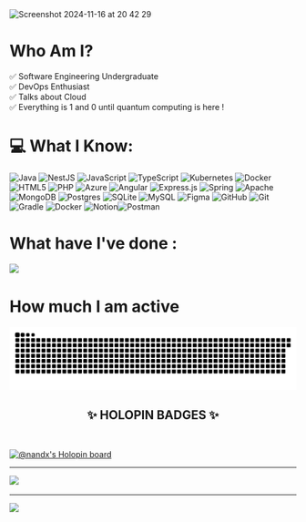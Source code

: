 <img width="2000" alt="Screenshot 2024-11-16 at 20 42 29" src="https://github.com/user-attachments/assets/5b2f82dc-b805-4448-bbb5-5d2f35516464">

# Who Am I?
✅ Software Engineering Undergraduate <br>
✅ DevOps Enthusiast <br>
✅ Talks about Cloud <br>
✅ Everything is 1 and 0 until quantum computing is here !

# 💻 What I Know:
![Java](https://img.shields.io/badge/java-%23ED8B00.svg?style=flat&logo=openjdk&logoColor=white) ![NestJS](https://img.shields.io/badge/nestjs-%23E0234E.svg?style=flat&logo=nestjs&logoColor=white) ![JavaScript](https://img.shields.io/badge/javascript-%23323330.svg?style=flat&logo=javascript&logoColor=%23F7DF1E) ![TypeScript](https://img.shields.io/badge/typescript-%23007ACC.svg?style=flat&logo=typescript&logoColor=white) ![Kubernetes](https://img.shields.io/badge/kubernetes-%23326ce5.svg?style=flat&logo=kubernetes&logoColor=white) ![Docker](https://img.shields.io/badge/docker-%230db7ed.svg?style=flat&logo=docker&logoColor=white) ![HTML5](https://img.shields.io/badge/html5-%23E34F26.svg?style=flat&logo=html5&logoColor=white) ![PHP](https://img.shields.io/badge/php-%23777BB4.svg?style=flat&logo=php&logoColor=white) ![Azure](https://img.shields.io/badge/azure-%230072C6.svg?style=flat&logo=microsoftazure&logoColor=white) ![Angular](https://img.shields.io/badge/angular-%23DD0031.svg?style=flat&logo=angular&logoColor=white) ![Express.js](https://img.shields.io/badge/express.js-%23404d59.svg?style=flat&logo=express&logoColor=%2361DAFB) ![Spring](https://img.shields.io/badge/spring-%236DB33F.svg?style=flat&logo=spring&logoColor=white) ![Apache](https://img.shields.io/badge/apache-%23D42029.svg?style=flat&logo=apache&logoColor=white) ![MongoDB](https://img.shields.io/badge/MongoDB-%234ea94b.svg?style=flat&logo=mongodb&logoColor=white) ![Postgres](https://img.shields.io/badge/postgres-%23316192.svg?style=flat&logo=postgresql&logoColor=white) ![SQLite](https://img.shields.io/badge/sqlite-%2307405e.svg?style=flat&logo=sqlite&logoColor=white) ![MySQL](https://img.shields.io/badge/mysql-4479A1.svg?style=flat&logo=mysql&logoColor=white) ![Figma](https://img.shields.io/badge/figma-%23F24E1E.svg?style=flat&logo=figma&logoColor=white) ![GitHub](https://img.shields.io/badge/github-%23121011.svg?style=flat&logo=github&logoColor=white) ![Git](https://img.shields.io/badge/git-%23F05033.svg?style=flat&logo=git&logoColor=white) ![Gradle](https://img.shields.io/badge/Gradle-02303A.svg?style=flat&logo=Gradle&logoColor=white) ![Docker](https://img.shields.io/badge/docker-%230db7ed.svg?style=flat&logo=docker&logoColor=white) ![Notion](https://img.shields.io/badge/Notion-%23000000.svg?style=flat&logo=notion&logoColor=white)![Postman](https://img.shields.io/badge/Postman-FF6C37?style=flat&logo=postman&logoColor=white)

# What have I've done :

  ![](https://github-contributor-stats.vercel.app/api?username=geesadbandara&limit=5&theme=dark&combine_all_yearly_contributions=true)


# How much I am active

<p align="center">
<a href="https://github.com/geesadbandara/"> <img src="./assets/snake-eat.svg"></a>  <!--- All credits goes to the Chamod Shehanka Perera --->
</p>

<div align="center">
  <h2><b>✨ HOLOPIN BADGES ✨</b></h2>
</div>

<br>

[![@nandx's Holopin board](https://holopin.me/geesadbandara)](https://holopin.io/@geesadbandara)

---
[![](https://visitcount.itsvg.in/api?id=geesadbandara&icon=0&color=0)](https://visitcount.itsvg.in)

---
[![](https://visitcount.itsvg.in/api?id=geesadbandara&icon=0&color=0)](https://visitcount.itsvg.in)

<!-- Proudly created with GPRM ( https://gprm.itsvg.in ) -->
